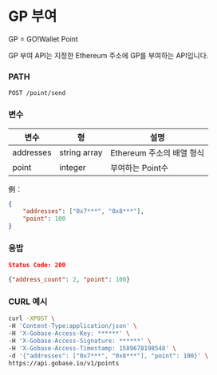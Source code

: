 # GP 부여

GP = GO!Wallet Point

GP 부여 API는 지정한 Ethereum 주소에 GP를 부여하는 API입니다.

### PATH
```
POST /point/send
```

### 변수

|  변수         |  형               | 설명                    |
| ------------ | ---------------- | ---------------------- |
|  addresses   |  string array    | Ethereum 주소의 배열 형식  |
|  point       |  integer         | 부여하는 Point수          |

例：
```json
{
	"addresses": ["0x7***", "0x8***"],
	"point": 100
}
```

### 응밥
```json
Status Code: 200

{"address_count": 2, "point": 100}
```

### CURL 예시
```bash
curl -XPOST \
-H 'Content-Type:application/json' \
-H 'X-Gobase-Access-Key: ******' \
-H 'X-Gobase-Access-Signature: ******' \
-H 'X-Gobase-Access-Timestamp: 1589678198548' \
-d '{"addresses": ["0x7***", "0x8***"], "point": 100}' \
https://api.gobase.io/v1/points
```
